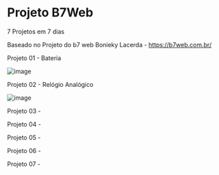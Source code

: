 # Projeto B7Web

7 Projetos em 7 dias 

Baseado no Projeto do b7 web
Bonieky Lacerda - https://b7web.com.br/

Projeto 01 - Bateria

![image](https://user-images.githubusercontent.com/1613816/126882285-5c78ab1b-d37e-426c-9fa7-7413c6faeb74.png)


Projeto 02 - Relógio Analógico

![image](https://user-images.githubusercontent.com/1613816/126882290-cb5806ff-a84c-4450-9dcb-fd193c14c61c.png)

Projeto 03 - 

Projeto 04 - 

Projeto 05 - 

Projeto 06 - 

Projeto 07 - 
